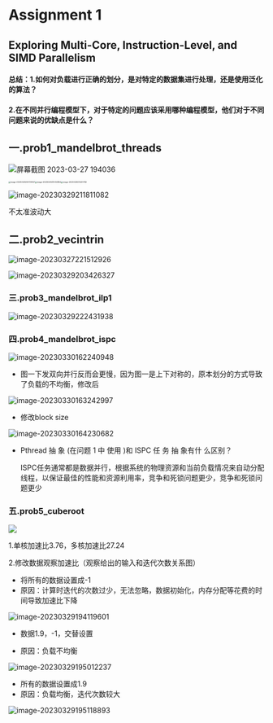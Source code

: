# 								Assignment 1 

## 	Exploring Multi-Core, Instruction-Level, and SIMD Parallelism

#### 总结：1.如何对负载进行正确的划分，是对特定的数据集进行处理，还是使用泛化的算法？

#### 			2.在不同并行编程模型下，对于特定的问题应该采用哪种编程模型，他们对于不同问题来说的优缺点是什么？

## 一.prob1_mandelbrot_threads

![屏幕截图 2023-03-27 194036](C:/Users/consonnm/Desktop/CMU%E4%BD%9C%E4%B8%9A/Assignment-1/image/%E5%B1%8F%E5%B9%95%E6%88%AA%E5%9B%BE%202023-03-27%20194036.png)

<img src="C:/Users/consonnm/Desktop/CMU%E4%BD%9C%E4%B8%9A/Assignment-1/image/image-20230329205739937.png" alt="image-20230329205739937" style="zoom:25%;" /><img src="C:/Users/consonnm/Desktop/CMU%E4%BD%9C%E4%B8%9A/Assignment-1/image/image-20230329210053852.png" alt="image-20230329210053852" style="zoom:25%;" /><img src="C:/Users/consonnm/Desktop/CMU%E4%BD%9C%E4%B8%9A/Assignment-1/image/image-20230329210201782.png" alt="image-20230329210201782" style="zoom:25%;" />

![image-20230329211811082](C:/Users/consonnm/Desktop/CMU%E4%BD%9C%E4%B8%9A/Assignment-1/image/image-20230329211811082.png)

不太准波动大

## 二.prob2_vecintrin

![image-20230327221512926](C:/Users/consonnm/Desktop/CMU%E4%BD%9C%E4%B8%9A/Assignment-1/image/image-20230327221512926.png)

![image-20230329203426327](C:/Users/consonnm/Desktop/CMU%E4%BD%9C%E4%B8%9A/Assignment-1/image/image-20230329203426327.png)

### 三.prob3_mandelbrot_ilp1

![image-20230329222431938](C:/Users/consonnm/Desktop/CMU%E4%BD%9C%E4%B8%9A/Assignment-1/image/image-20230329222431938.png)

### 四.prob4_mandelbrot_ispc

![image-20230330162240948](C:/Users/consonnm/Desktop/CMU%E4%BD%9C%E4%B8%9A/Assignment-1/image/image-20230330162240948.png)



+  图一下发双向并行反而会更慢，因为图一是上下对称的，原本划分的方式导致了负载的不均衡，修改后

![image-20230330163242997](C:/Users/consonnm/Desktop/CMU%E4%BD%9C%E4%B8%9A/Assignment-1/image/image-20230330163242997.png)



+ 修改block size

![image-20230330164230682](C:/Users/consonnm/Desktop/CMU%E4%BD%9C%E4%B8%9A/Assignment-1/image/image-20230330164230682.png)

+ Pthread 抽 象 (在问题 1 中 使用 )和 ISPC 任 务 抽 象有什 么区别？

  ISPC任务通常都是数据并行，根据系统的物理资源和当前负载情况来自动分配线程，以保证最佳的性能和资源利用率，竞争和死锁问题更少，竞争和死锁问题更少

### 五.prob5_cuberoot

![](C:/Users/consonnm/Desktop/CMU%E4%BD%9C%E4%B8%9A/Assignment-1/image/image-20230329174544852.png)

1.单核加速比3.76，多核加速比27.24

2.修改数据观察加速比（观察给出的输入和迭代次数关系图）

+ 将所有的数据设置成-1
+ 原因：计算时迭代的次数过少，无法忽略，数据初始化，内存分配等花费的时间导致加速比下降

![image-20230329194119601](C:/Users/consonnm/Desktop/CMU%E4%BD%9C%E4%B8%9A/Assignment-1/image/image-20230329194119601.png)

+ 数据1.9，-1，交替设置

+ 原因：负载不均衡

![image-20230329195012237](C:/Users/consonnm/Desktop/CMU%E4%BD%9C%E4%B8%9A/Assignment-1/image/image-20230329195012237.png)

+ 所有的数据设置成1.9
+ 原因：负载均衡，迭代次数较大

![image-20230329195118893](/image/image-20230329195118893.png)



